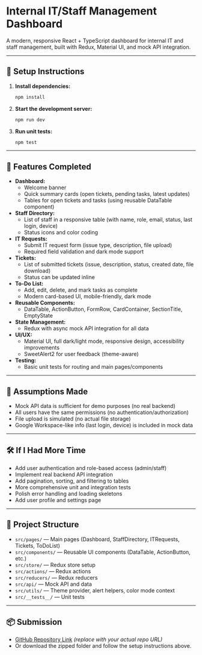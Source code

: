 # Internal IT/Staff Management Dashboard

A modern, responsive React + TypeScript dashboard for internal IT and staff management, built with Redux, Material UI, and mock API integration.

---

## 🚀 Setup Instructions

1. **Install dependencies:**
   ```sh
   npm install
   ```
2. **Start the development server:**
   ```sh
   npm run dev
   ```
3. **Run unit tests:**
   ```sh
   npm test
   ```

---

## 📝 Features Completed
- **Dashboard:**
  - Welcome banner
  - Quick summary cards (open tickets, pending tasks, latest updates)
  - Tables for open tickets and tasks (using reusable DataTable component)
- **Staff Directory:**
  - List of staff in a responsive table (with name, role, email, status, last login, device)
  - Status icons and color coding
- **IT Requests:**
  - Submit IT request form (issue type, description, file upload)
  - Required field validation and dark mode support
- **Tickets:**
  - List of submitted tickets (issue, description, status, created date, file download)
  - Status can be updated inline
- **To-Do List:**
  - Add, edit, delete, and mark tasks as complete
  - Modern card-based UI, mobile-friendly, dark mode
- **Reusable Components:**
  - DataTable, ActionButton, FormRow, CardContainer, SectionTitle, EmptyState
- **State Management:**
  - Redux with async mock API integration for all data
- **UI/UX:**
  - Material UI, full dark/light mode, responsive design, accessibility improvements
  - SweetAlert2 for user feedback (theme-aware)
- **Testing:**
  - Basic unit tests for routing and main pages/components

---

## 🤔 Assumptions Made
- Mock API data is sufficient for demo purposes (no real backend)
- All users have the same permissions (no authentication/authorization)
- File upload is simulated (no actual file storage)
- Google Workspace-like info (last login, device) is included in mock data

---

## 🛠️ If I Had More Time
- Add user authentication and role-based access (admin/staff)
- Implement real backend API integration
- Add pagination, sorting, and filtering to tables
- More comprehensive unit and integration tests
- Polish error handling and loading skeletons
- Add user profile and settings page

---

## 📁 Project Structure
- `src/pages/` — Main pages (Dashboard, StaffDirectory, ITRequests, Tickets, ToDoList)
- `src/components/` — Reusable UI components (DataTable, ActionButton, etc.)
- `src/store/` — Redux store setup
- `src/actions/` — Redux actions
- `src/reducers/` — Redux reducers
- `src/api/` — Mock API and data
- `src/utils/` — Theme provider, alert helpers, color mode context
- `src/__tests__/` — Unit tests

---

## 📦 Submission
- [GitHub Repository Link](https://github.com/your-username/ir-management) *(replace with your actual repo URL)*
- Or download the zipped folder and follow the setup instructions above.

